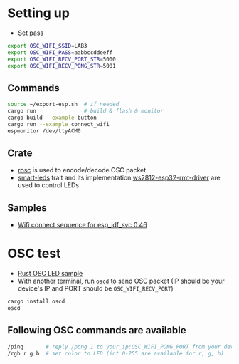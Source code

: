 # Setting up
- Set pass

```bash
export OSC_WIFI_SSID=LAB3
export OSC_WIFI_PASS=aabbccddeeff
export OSC_WIFI_RECV_PORT_STR=5000
export OSC_WIFI_RECV_PONG_STR=5001
```

## Commands
```bash
source ~/export-esp.sh  # if needed
cargo run               # build & flash & monitor
cargo build --example button
cargo run --example connect_wifi
espmonitor /dev/ttyACM0
```

## Crate
- [rosc](https://crates.io/crates/rosc) is used to encode/decode OSC packet
- [smart-leds](https://crates.io/crates/smart-leds) trait and its implementation [ws2812-esp32-rmt-driver](https://crates.io/crates/ws2812-esp32-rmt-driver) are used to control LEDs

## Samples
- [Wifi connect sequence for esp_idf_svc 0.46](https://github.com/esp-rs/esp-idf-svc/blob/master/examples/wifi.rs)


# OSC test
- [Rust OSC LED sample](https://github.com/hideakitai/rust-esp32-osc-led.git)
- With another terminal, run [`oscd`](https://crates.io/crates/oscd) to send OSC packet (IP should be your device's IP and PORT should be `OSC_WIFI_RECV_PORT`)

```bash
cargo install oscd
oscd
```

## Following OSC commands are available

```bash
/ping       # reply /pong 1 to your_ip:OSC_WIFI_PONG_PORT from your device
/rgb r g b  # set color to LED (int 0-255 are available for r, g, b)
```
